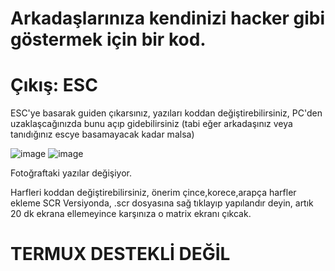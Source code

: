 # Arkadaşlarınıza kendinizi hacker gibi göstermek için bir kod.
# Çıkış: ESC

ESC'ye basarak guiden çıkarsınız, yazıları koddan değiştirebilirsiniz, 
PC'den uzaklaşcağınızda bunu açıp gidebilirsiniz (tabi eğer arkadaşınız veya tanıdığınız escye basamayacak kadar malsa)




![image](https://github.com/user-attachments/assets/f18c2872-6e7d-4227-a3bf-2504addcb048)
![image](https://github.com/user-attachments/assets/9e21548d-e0db-4a75-8754-05b98877b558)




Fotoğraftaki yazılar değişiyor.

Harfleri koddan değiştirebilirsiniz, önerim çince,korece,arapça harfler ekleme
SCR Versiyonda, .scr dosyasına sağ tıklayıp yapılandır deyin, artık 20 dk ekrana ellemeyince karşınıza o matrix ekranı çıkcak.

# TERMUX DESTEKLİ DEĞİL
